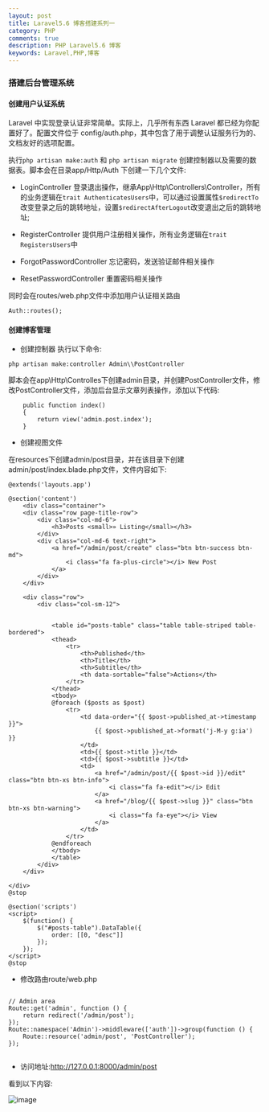 ```yaml
---
layout: post
title: Laravel5.6 博客搭建系列一
category: PHP
comments: true
description: PHP Laravel5.6 博客
keywords: Laravel,PHP,博客
---
```


### 搭建后台管理系统

####	创建用户认证系统

Laravel 中实现登录认证非常简单。实际上，几乎所有东西 Laravel 都已经为你配置好了。配置文件位于 config/auth.php，其中包含了用于调整认证服务行为的、文档友好的选项配置。

执行```php artisan make:auth``` 和 ```php artisan migrate``` 创建控制器以及需要的数据表。脚本会在目录app/Http/Auth 下创建一下几个文件:

*	LoginController 登录退出操作，继承App\Http\Controllers\Controller，所有的业务逻辑在```trait AuthenticatesUsers```中，可以通过设置属性```$redirectTo```改变登录之后的跳转地址，设置```$redirectAfterLogout```改变退出之后的跳转地址;

*	RegisterController 提供用户注册相关操作，所有业务逻辑在```trait RegistersUsers```中

*	ForgotPasswordController 忘记密码，发送验证邮件相关操作

*	ResetPasswordController 重置密码相关操作

同时会在routes/web.php文件中添加用户认证相关路由

```
Auth::routes();

```

####	创建博客管理

*	创建控制器
执行以下命令:
```
php artisan make:controller Admin\\PostController

```
脚本会在app\Http\Controlles下创建admin目录，并创建PostController文件，修改PostController文件，添加后台显示文章列表操作，添加以下代码:

```
	public function index()
	{
	    return view('admin.post.index');
	}

```

*	创建视图文件

在resources下创建admin/post目录，并在该目录下创建admin/post/index.blade.php文件，文件内容如下:

```
@extends('layouts.app')

@section('content')
    <div class="container">
    <div class="row page-title-row">
        <div class="col-md-6">
            <h3>Posts <small>» Listing</small></h3>
        </div>
        <div class="col-md-6 text-right">
            <a href="/admin/post/create" class="btn btn-success btn-md">
                <i class="fa fa-plus-circle"></i> New Post
            </a>
        </div>
    </div>

    <div class="row">
        <div class="col-sm-12">


            <table id="posts-table" class="table table-striped table-bordered">
            <thead>
                <tr>
                    <th>Published</th>
                    <th>Title</th>
                    <th>Subtitle</th>
                    <th data-sortable="false">Actions</th>
                </tr>
            </thead>
            <tbody>
            @foreach ($posts as $post)
                <tr>
                    <td data-order="{{ $post->published_at->timestamp }}">
                        {{ $post->published_at->format('j-M-y g:ia') }}
                    </td>
                    <td>{{ $post->title }}</td>
                    <td>{{ $post->subtitle }}</td>
                    <td>
                        <a href="/admin/post/{{ $post->id }}/edit" class="btn btn-xs btn-info">
                            <i class="fa fa-edit"></i> Edit
                        </a>
                        <a href="/blog/{{ $post->slug }}" class="btn btn-xs btn-warning">
                            <i class="fa fa-eye"></i> View
                        </a>
                    </td>
                </tr>
            @endforeach
            </tbody>
            </table>
        </div>
    </div>

</div>
@stop

@section('scripts')
<script>
    $(function() {
        $("#posts-table").DataTable({
            order: [[0, "desc"]]
        });
    });
</script>
@stop

```


*	修改路由route/web.php


```

// Admin area
Route::get('admin', function () {
    return redirect('/admin/post');
});
Route::namespace('Admin')->middleware(['auth'])->group(function () {
    Route::resource('admin/post', 'PostController');
});


```

*	访问地址:http://127.0.0.1:8000/admin/post

看到以下内容:

![image](http://p4ou67wbp.bkt.clouddn.com/blog_larval56_admin1.png)


